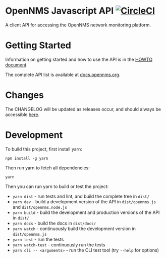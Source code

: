 # OpenNMS Javascript API [![CircleCI](https://circleci.com/gh/OpenNMS/opennms-js.svg?style=svg)](https://circleci.com/gh/OpenNMS/opennms-js)

A client API for accessing the OpenNMS network monitoring platform.

# Getting Started

Information on getting started and how to use the API is in the [HOWTO document](https://github.com/OpenNMS/opennms-js/blob/master/HOWTO.md).

The complete API list is available at [docs.opennms.org](http://docs.opennms.org/opennms-js/branches/master/opennms-js/opennms-js.html).

# Changes

The CHANGELOG will be updated as releases occur, and should always be accessible [here](https://github.com/OpenNMS/opennms-js/blob/master/CHANGELOG.md).

# Development

To build this project, first install yarn:

`npm install -g yarn`

Then run yarn to fetch all dependencies:

`yarn`

Then you can run yarn to build or test the project:

* `yarn dist` - run tests and lint, and build the complete tree in `dist/`
* `yarn dev` - build a development version of the API in `dist/opennms.js` and `dist/opennms.node.js`
* `yarn build` - build the development and production versions of the API in `dist/`
* `yarn docs` - build the docs in `dist/docs/`
* `yarn watch` - continuously build the development version in `dist/opennms.js`
* `yarn test` - run the tests
* `yarn watch-test` - continuously run the tests
* `yarn cli -- <arguments>` - run the CLI test tool (try `--help` for options)

